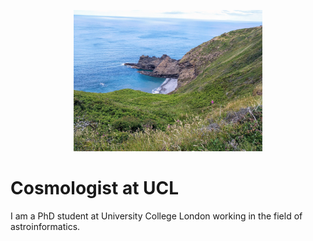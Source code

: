 <p align="center"><img width="60%" src="https://github.com/paddyroddy/paddyroddy/blob/main/cornwall.jpg"></p>

# Cosmologist at UCL

I am a PhD student at University College London working in the field of astroinformatics.
